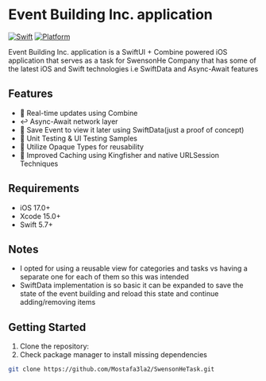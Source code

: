 # Event Building Inc. application

[![Swift](https://img.shields.io/badge/Swift-5.9-orange.svg)](https://swift.org/)
[![Platform](https://img.shields.io/badge/Platform-iOS-blue.svg)](https://developer.apple.com/ios/)

Event Building Inc. application is a SwiftUI + Combine powered iOS application that serves as a task for SwensonHe Company that has some of the latest iOS and Swift technologies i.e SwiftData and Async-Await features

## Features

- 🔄 Real-time updates using Combine
- ↩️ Async-Await network layer
- 🔖 Save Event to view it later using SwiftData(just a proof of concept)
- 🐞 Unit Testing & UI Testing Samples
- 🔄 Utilize Opaque Types for reusability
- 💾 Improved Caching using Kingfisher and native URLSession Techniques

## Requirements

- iOS 17.0+
- Xcode 15.0+
- Swift 5.7+

## Notes
- I opted for using a reusable view for categories and tasks vs having a separate one for each of them so this was intended
- SwiftData implementation is so basic it can be expanded to save the state of the event building and reload this state and continue adding/removing items

## Getting Started

1. Clone the repository:
2. Check package manager to install missing dependencies

```bash
git clone https://github.com/Mostafa3la2/SwensonHeTask.git
